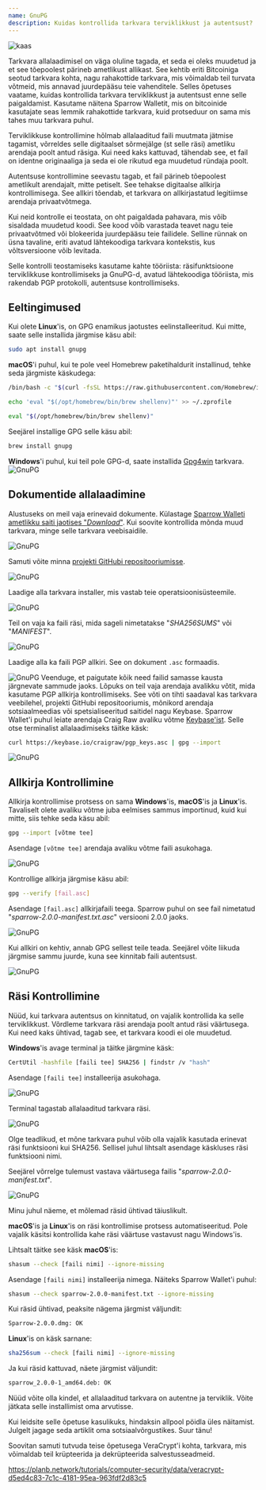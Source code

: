 ```yaml
---
name: GnuPG
description: Kuidas kontrollida tarkvara terviklikkust ja autentsust?
---
```

![kaas](assets/cover.webp)

Tarkvara allalaadimisel on väga oluline tagada, et seda ei oleks muudetud ja et see tõepoolest pärineb ametlikust allikast. See kehtib eriti Bitcoiniga seotud tarkvara kohta, nagu rahakottide tarkvara, mis võimaldab teil turvata võtmeid, mis annavad juurdepääsu teie vahenditele. Selles õpetuses vaatame, kuidas kontrollida tarkvara terviklikkust ja autentsust enne selle paigaldamist. Kasutame näitena Sparrow Walletit, mis on bitcoinide kasutajate seas lemmik rahakottide tarkvara, kuid protseduur on sama mis tahes muu tarkvara puhul.

Terviklikkuse kontrollimine hõlmab allalaaditud faili muutmata jätmise tagamist, võrreldes selle digitaalset sõrmejälge (st selle räsi) ametliku arendaja poolt antud räsiga. Kui need kaks kattuvad, tähendab see, et fail on identne originaaliga ja seda ei ole rikutud ega muudetud ründaja poolt.

Autentsuse kontrollimine seevastu tagab, et fail pärineb tõepoolest ametlikult arendajalt, mitte petiselt. See tehakse digitaalse allkirja kontrollimisega. See allkiri tõendab, et tarkvara on allkirjastatud legitiimse arendaja privaatvõtmega.

Kui neid kontrolle ei teostata, on oht paigaldada pahavara, mis võib sisaldada muudetud koodi. See kood võib varastada teavet nagu teie privaatvõtmed või blokeerida juurdepääsu teie failidele. Selline rünnak on üsna tavaline, eriti avatud lähtekoodiga tarkvara kontekstis, kus võltsversioone võib levitada.

Selle kontrolli teostamiseks kasutame kahte tööriista: räsifunktsioone terviklikkuse kontrollimiseks ja GnuPG-d, avatud lähtekoodiga tööriista, mis rakendab PGP protokolli, autentsuse kontrollimiseks.

## Eeltingimused

Kui olete **Linux**'is, on GPG enamikus jaotustes eelinstalleeritud. Kui mitte, saate selle installida järgmise käsu abil:

```bash
sudo apt install gnupg
```

**macOS**'i puhul, kui te pole veel Homebrew paketihaldurit installinud, tehke seda järgmiste käskudega:

```bash
/bin/bash -c "$(curl -fsSL https://raw.githubusercontent.com/Homebrew/install/HEAD/install.sh)"
```

```bash
echo 'eval "$(/opt/homebrew/bin/brew shellenv)"' >> ~/.zprofile
```

```bash
eval "$(/opt/homebrew/bin/brew shellenv)"
```

Seejärel installige GPG selle käsu abil:

```bash
brew install gnupg
```
**Windows**'i puhul, kui teil pole GPG-d, saate installida [Gpg4win](https://www.gpg4win.org/) tarkvara.
![GnuPG](assets/notext/01.webp)

## Dokumentide allalaadimine

Alustuseks on meil vaja erinevaid dokumente. Külastage [Sparrow Walleti ametlikku saiti jaotises "*Download*"](https://sparrowwallet.com/download/). Kui soovite kontrollida mõnda muud tarkvara, minge selle tarkvara veebisaidile.

![GnuPG](assets/notext/02.webp)

Samuti võite minna [projekti GitHubi repositooriumisse](https://github.com/sparrowwallet/sparrow/releases).

![GnuPG](assets/notext/03.webp)

Laadige alla tarkvara installer, mis vastab teie operatsioonisüsteemile.

![GnuPG](assets/notext/04.webp)

Teil on vaja ka faili räsi, mida sageli nimetatakse "*SHA256SUMS*" või "*MANIFEST*".

![GnuPG](assets/notext/05.webp)

Laadige alla ka faili PGP allkiri. See on dokument `.asc` formaadis.

![GnuPG](assets/notext/06.webp)
Veenduge, et paigutate kõik need failid samasse kausta järgnevate sammude jaoks.
Lõpuks on teil vaja arendaja avalikku võtit, mida kasutame PGP allkirja kontrollimiseks. See võti on tihti saadaval kas tarkvara veebilehel, projekti GitHubi repositooriumis, mõnikord arendaja sotsiaalmeedias või spetsialiseeritud saitidel nagu Keybase. Sparrow Wallet'i puhul leiate arendaja Craig Raw avaliku võtme [Keybase'ist](https://keybase.io/craigraw). Selle otse terminalist allalaadimiseks täitke käsk:

```bash
curl https://keybase.io/craigraw/pgp_keys.asc | gpg --import
```

![GnuPG](assets/notext/07.webp)

## Allkirja Kontrollimine

Allkirja kontrollimise protsess on sama **Windows**'is, **macOS**'is ja **Linux**'is. Tavaliselt olete avaliku võtme juba eelmises sammus importinud, kuid kui mitte, siis tehke seda käsu abil:

```bash
gpg --import [võtme tee]
```

Asendage `[võtme tee]` arendaja avaliku võtme faili asukohaga.

![GnuPG](assets/notext/08.webp)

Kontrollige allkirja järgmise käsu abil:

```bash
gpg --verify [fail.asc]
```

Asendage `[fail.asc]` allkirjafaili teega. Sparrow puhul on see fail nimetatud "*sparrow-2.0.0-manifest.txt.asc*" versiooni 2.0.0 jaoks.

![GnuPG](assets/notext/09.webp)

Kui allkiri on kehtiv, annab GPG sellest teile teada. Seejärel võite liikuda järgmise sammu juurde, kuna see kinnitab faili autentsust.

![GnuPG](assets/notext/10.webp)

## Räsi Kontrollimine
Nüüd, kui tarkvara autentsus on kinnitatud, on vajalik kontrollida ka selle terviklikkust. Võrdleme tarkvara räsi arendaja poolt antud räsi väärtusega. Kui need kaks ühtivad, tagab see, et tarkvara koodi ei ole muudetud.

**Windows**'is avage terminal ja täitke järgmine käsk:

```bash
CertUtil -hashfile [faili tee] SHA256 | findstr /v "hash"
```

Asendage `[faili tee]` installeerija asukohaga.

![GnuPG](assets/notext/11.webp)

Terminal tagastab allalaaditud tarkvara räsi.

![GnuPG](assets/notext/12.webp)

Olge teadlikud, et mõne tarkvara puhul võib olla vajalik kasutada erinevat räsi funktsiooni kui SHA256. Sellisel juhul lihtsalt asendage käskluses räsi funktsiooni nimi.

Seejärel võrrelge tulemust vastava väärtusega failis "*sparrow-2.0.0-manifest.txt*".

![GnuPG](assets/notext/13.webp)

Minu juhul näeme, et mõlemad räsid ühtivad täiuslikult.

**macOS**'is ja **Linux**'is on räsi kontrollimise protsess automatiseeritud. Pole vajalik käsitsi kontrollida kahe räsi väärtuse vastavust nagu Windows'is.

Lihtsalt täitke see käsk **macOS**'is:

```bash
shasum --check [faili nimi] --ignore-missing
```

Asendage `[faili nimi]` installeerija nimega. Näiteks Sparrow Wallet'i puhul:

```bash
shasum --check sparrow-2.0.0-manifest.txt --ignore-missing
```

Kui räsid ühtivad, peaksite nägema järgmist väljundit:

```bash
Sparrow-2.0.0.dmg: OK
```
**Linux**'is on käsk sarnane:
```bash
sha256sum --check [faili nimi] --ignore-missing
```

Ja kui räsid kattuvad, näete järgmist väljundit:

```bash
sparrow_2.0.0-1_amd64.deb: OK
```

Nüüd võite olla kindel, et allalaaditud tarkvara on autentne ja terviklik. Võite jätkata selle installimist oma arvutisse.

Kui leidsite selle õpetuse kasulikuks, hindaksin allpool pöidla üles näitamist. Julgelt jagage seda artiklit oma sotsiaalvõrgustikes. Suur tänu!

Soovitan samuti tutvuda teise õpetusega VeraCrypt'i kohta, tarkvara, mis võimaldab teil krüpteerida ja dekrüpteerida salvestusseadmeid.

https://planb.network/tutorials/computer-security/data/veracrypt-d5ed4c83-7c1c-4181-95ea-963fdf2d83c5
